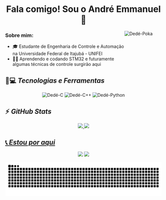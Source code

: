 <head>
<div id="Titulo">
 <h1 align="center"><b>Fala comigo! Sou o André Emmanuel👋</b></h1>
</div>

<div id="gif">
 <img align="right" alt="Dedé-Poka" height="120" width="120" src="https://media.discordapp.net/attachments/787860898278277122/887015790266679306/ezgif.com-gif-maker.gif">
</div>
</head>

<body>
 <h3><b>Sobre mim:</b></h3>
 
 - 🎓 Estudante de Engenharia de Controle e Automação na Universidade Federal de Itajubá - UNIFEI
 - 👨‍💻 Aprendendo e codando STM32 e futuramente algumas técnicas de controle surgirão aqui

 ## 🚀💻 *Tecnologias e Ferramentas*
<div id="Tech" align="center">
  <img alt="Dedé-C" src="https://img.shields.io/badge/C-00599C?style=for-the-badge&logo=c&logoColor=white">
  <img alt="Dedé-C++" src="https://img.shields.io/badge/C%2B%2B-00599C?style=for-the-badge&logo=c%2B%2B&logoColor=white">
 <img alt="Dedé-Python" src="https://img.shields.io/badge/python-3670A0?style=for-the-badge&logo=python&logoColor=ffdd54">
</div>

  ## ⚡ *GitHub Stats*
 <div id="Stats" align="center">
  <a href="https://github.com/andremmanuelvitor">
  <img height="120em" src="https://github-readme-stats-sigma-five.vercel.app/api?username=andremmanuelvitor&show_icons=true&theme=chartreuse-dark&include_all_commits=true&count_private=true"/>
  <img height="120em" src="https://github-readme-stats-sigma-five.vercel.app/api/top-langs/?username=andremmanuelvitor&layout=compact&langs_count=7&theme=chartreuse-dark"/>
</div>
  
 ## 📞 *Estou por aqui*
<div id="Call-me" align="center">
  <a href="https://www.linkedin.com/in/andre-emmanuei" target="_blank"><img src="https://img.shields.io/badge/-LinkedIn-%230077B5?style=for-the-badge&logo=linkedin&logoColor=white" target="_blank"></a>
   <a href="https://cursos.alura.com.br/user/andre-emmanuei" target="_blank"><img src="https://media.discordapp.net/attachments/755967717147672616/887044128913915934/alura-dev-icon.jpg" target="_blank"></a>

  ![Snake animation](https://github.com/andremmanuelvitor/andremmanuelvitor/blob/output/github-contribution-grid-snake.svg)
 
</div>
</body>
